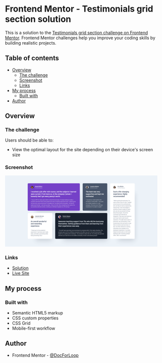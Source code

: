 # Frontend Mentor - Testimonials grid section solution

This is a solution to the [Testimonials grid section challenge on Frontend Mentor](https://www.frontendmentor.io/challenges/testimonials-grid-section-Nnw6J7Un7). Frontend Mentor challenges help you improve your coding skills by building realistic projects. 

## Table of contents

- [Overview](#overview)
  - [The challenge](#the-challenge)
  - [Screenshot](#screenshot)
  - [Links](#links)
- [My process](#my-process)
  - [Built with](#built-with)
- [Author](#author)

## Overview

### The challenge

Users should be able to:

- View the optimal layout for the site depending on their device's screen size

### Screenshot

![](./screenshot.png)

### Links

- [Solution](https://www.frontendmentor.io/solutions)
- [Live Site](https://docforloop.github.io/)

## My process

### Built with

- Semantic HTML5 markup
- CSS custom properties
- CSS Grid
- Mobile-first workflow

## Author

- Frontend Mentor - [@DocForLoop](https://www.frontendmentor.io/profile/DocForLoop)